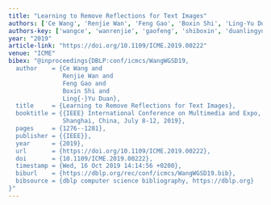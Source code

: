 ```yaml
---
title: "Learning to Remove Reflections for Text Images"
authors: ['Ce Wang', 'Renjie Wan', 'Feng Gao', 'Boxin Shi', 'Ling-Yu Duan']
authors-key: ['wangce', 'wanrenjie', 'gaofeng', 'shiboxin', 'duanlingyu']
year: "2019"
article-link: "https://doi.org/10.1109/ICME.2019.00222"
venue: "ICME"
bibex: "@inproceedings{DBLP:conf/icmcs/WangWGSD19,
  author    = {Ce Wang and
               Renjie Wan and
               Feng Gao and
               Boxin Shi and
               Ling{-}Yu Duan},
  title     = {Learning to Remove Reflections for Text Images},
  booktitle = {{IEEE} International Conference on Multimedia and Expo, {ICME} 2019,
               Shanghai, China, July 8-12, 2019},
  pages     = {1276--1281},
  publisher = {{IEEE}},
  year      = {2019},
  url       = {https://doi.org/10.1109/ICME.2019.00222},
  doi       = {10.1109/ICME.2019.00222},
  timestamp = {Wed, 16 Oct 2019 14:14:56 +0200},
  biburl    = {https://dblp.org/rec/conf/icmcs/WangWGSD19.bib},
  bibsource = {dblp computer science bibliography, https://dblp.org}
}"
---
```

